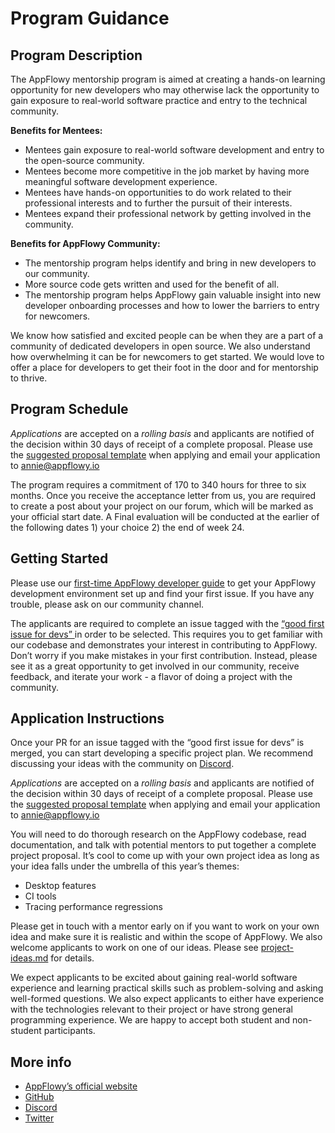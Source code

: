 # Program Guidance

## **Program Description**

The AppFlowy mentorship program is aimed at creating a hands-on learning opportunity for new developers who may otherwise lack the opportunity to gain exposure to real-world software practice and entry to the technical community.

**Benefits for Mentees:**

* Mentees gain exposure to real-world software development and entry to the open-source community.
* Mentees become more competitive in the job market by having more meaningful software development experience.
* Mentees have hands-on opportunities to do work related to their professional interests and to further the pursuit of their interests.
* Mentees expand their professional network by getting involved in the community.

**Benefits for AppFlowy Community:**

* The mentorship program helps identify and bring in new developers to our community.
* More source code gets written and used for the benefit of all.
* The mentorship program helps AppFlowy gain valuable insight into new developer onboarding processes and how to lower the barriers to entry for newcomers.

We know how satisfied and excited people can be when they are a part of a community of dedicated developers in open source. We also understand how overwhelming it can be for newcomers to get started. We would love to offer a place for developers to get their foot in the door and for mentorship to thrive.



## Program Schedule

_Applications_ are accepted on a _rolling basis_ and applicants are notified of the decision within 30 days of receipt of a complete proposal. Please use the [suggested proposal template](proposal-template.md) when applying and email your application to annie@appflowy.io&#x20;

The program requires a commitment of 170 to 340 hours for three to six months. Once you receive the acceptance letter from us, you are required to create a post about your project on our forum, which will be marked as your official start date. A Final evaluation will be conducted at the earlier of the following dates 1) your choice 2) the end of week 24.

## **Getting Started**&#x20;

Please use our [first-time AppFlowy developer guide](https://appflowy.gitbook.io/docs/essential-documentation/contribute-to-appflowy/contributing-to-appflowy#your-first-codebase-contribution) to get your AppFlowy development environment set up and find your first issue. If you have any trouble, please ask on our community channel.

The applicants are required to complete an issue tagged with the [“good first issue for devs” ](https://github.com/AppFlowy-IO/AppFlowy/labels/good%20first%20issue%20for%20devs)in order to be selected. This requires you to get familiar with our codebase and demonstrates your interest in contributing to AppFlowy. Don’t worry if you make mistakes in your first contribution. Instead, please see it as a great opportunity to get involved in our community, receive feedback, and iterate your work - a flavor of doing a project with the community.

## Application Instructions&#x20;

Once your PR for an issue tagged with the “good first issue for devs” is merged, you can start developing a specific project plan. We recommend discussing your ideas with the community on [Discord](https://discord.gg/9Q2xaN37tV).

_Applications_ are accepted on a _rolling basis_ and applicants are notified of the decision within 30 days of receipt of a complete proposal. Please use the [suggested proposal template](proposal-template.md) when applying and email your application to annie@appflowy.io

You will need to do thorough research on the AppFlowy codebase, read documentation, and talk with potential mentors to put together a complete project proposal. It’s cool to come up with your own project idea as long as your idea falls under the umbrella of this year’s themes:&#x20;

* Desktop features&#x20;
* CI tools&#x20;
* Tracing performance regressions

Please get in touch with a mentor early on if you want to work on your own idea and make sure it is realistic and within the scope of AppFlowy. We also welcome applicants to work on one of our ideas. Please see [project-ideas.md](project-ideas.md "mention") for details.

We expect applicants to be excited about gaining real-world software experience and learning practical skills such as problem-solving and asking well-formed questions. We also expect applicants to either have experience with the technologies relevant to their project or have strong general programming experience. We are happy to accept both student and non-student participants.

## More info&#x20;

* [AppFlowy’s official website](https://www.appflowy.io)
* [GitHub](https://github.com/AppFlowy-IO/AppFlowy)
* [Discord](https://discord.gg/9Q2xaN37tV)
* [Twitter](https://twitter.com/appflowy)
